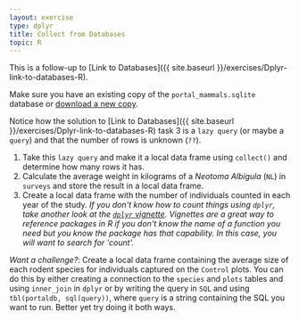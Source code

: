 ```yaml
---
layout: exercise
type: dplyr
title: Collect from Databases
topic: R
---
```


This is a follow-up to [Link to Databases]({{ site.baseurl }}/exercises/Dplyr-link-to-databases-R).

Make sure you have an existing copy of the `portal_mammals.sqlite` database or
[download a new copy](https://ndownloader.figshare.com/files/2292171).

Notice how the solution to [Link to Databases]({{ site.baseurl }}/exercises/Dplyr-link-to-databases-R) 
task 3 is a `lazy query` (or maybe a `query`) and that the number of rows is unknown (`??`).

1. Take this `lazy query` and make it a local data frame using `collect()`
   and determine how many rows it has.
2. Calculate the average weight in kilograms of a *Neotoma Albigula* (`NL`) in `surveys` and
   store the result in a local data frame.
3. Create a local data frame with the number of individuals counted in each year
   of the study. *If you don't know how to count things using `dplyr`, take
   another look at the
   [`dplyr` vignette](https://cran.r-project.org/web/packages/dplyr/vignettes/dplyr.html).
   Vignettes are a great way to reference packages in R if you don't know the 
   name of a function you need but you know the package has that capability. In
   this case, you will want to search for 'count'.*

*Want a challenge?*: Create a local data frame containing the average size of each rodent
   species for individuals captured on the `Control` plots. You can do this by
   either creating a connection to the `species` and `plots` tables and using
   `inner_join` in `dplyr` or by writing the query in `SQL` and using
   `tbl(portaldb, sql(query))`, where `query` is a string containing the SQL you
   want to run. Better yet try doing it both ways.
